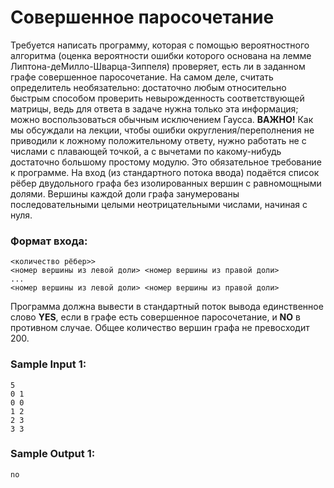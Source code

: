 # Совершенное паросочетание

Требуется написать программу, которая с помощью вероятностного алгоритма (оценка вероятности ошибки которого основана на лемме Липтона-деМилло-Шварца-Зиппеля) проверяет, есть ли в заданном графе совершенное паросочетание. На самом деле, считать определитель необязательно: достаточно любым относительно быстрым способом проверить невырожденность соответствующей матрицы, ведь для ответа в задаче нужна только эта информация; можно воспользоваться обычным исключением Гаусса. 
**ВАЖНО!** Как мы обсуждали на лекции, чтобы ошибки округления/переполнения не приводили к ложному положительному ответу, нужно работать не с числами с плавающей точкой, а с вычетами по какому-нибудь достаточно большому простому модулю. Это обязательное требование к программе.
На вход (из стандартного потока ввода) подаётся список рёбер двудольного графа без изолированных вершин с равномощными долями. Вершины каждой доли графа занумерованы последовательными целыми неотрицательными числами, начиная с нуля. 
### Формат входа:
```
<количество рёбер>>
<номер вершины из левой доли> <номер вершины из правой доли>
...
<номер вершины из левой доли> <номер вершины из правой доли>
```

Программа должна вывести в стандартный поток вывода единственное слово **YES**, если в графе есть совершенное паросочетание, и **NO** в противном случае. Общее количество вершин графа не превосходит 200.
### Sample Input 1:
```
5
0 1
0 0
1 2
2 3
3 3
```

### Sample Output 1:
```
no
```
